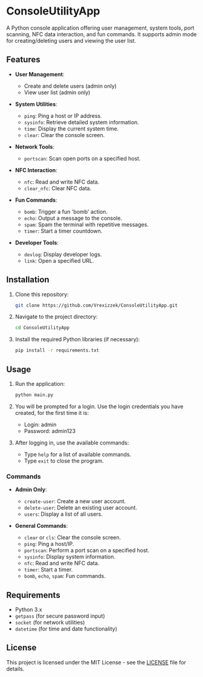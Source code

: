 # ConsoleUtilityApp

A Python console application offering user management, system tools, port scanning, NFC data interaction, and fun commands. It supports admin mode for creating/deleting users and viewing the user list.

## Features

- **User Management**: 
  - Create and delete users (admin only)
  - View user list (admin only)
  
- **System Utilities**:
  - `ping`: Ping a host or IP address.
  - `sysinfo`: Retrieve detailed system information.
  - `time`: Display the current system time.
  - `clear`: Clear the console screen.
  
- **Network Tools**:
  - `portscan`: Scan open ports on a specified host.
  
- **NFC Interaction**:
  - `nfc`: Read and write NFC data.
  - `clear_nfc`: Clear NFC data.

- **Fun Commands**:
  - `bomb`: Trigger a fun 'bomb' action.
  - `echo`: Output a message to the console.
  - `spam`: Spam the terminal with repetitive messages.
  - `timer`: Start a timer countdown.

- **Developer Tools**:
  - `devlog`: Display developer logs.
  - `link`: Open a specified URL.

## Installation

1. Clone this repository:
   ```bash
   git clone https://github.com/Vrexizzek/ConsoleUtilityApp.git
   ```

2. Navigate to the project directory:
   ```bash
   cd ConsoleUtilityApp
   ```

3. Install the required Python libraries (if necessary):
   ```bash
   pip install -r requirements.txt
   ```

## Usage

1. Run the application:
   ```bash
   python main.py
   ```

2. You will be prompted for a login. Use the login credentials you have created, for the first time it is:
   - Login: admin
   - Password: admin123

3. After logging in, use the available commands:
   - Type `help` for a list of available commands.
   - Type `exit` to close the program.

### Commands

- **Admin Only**:
  - `create-user`: Create a new user account.
  - `delete-user`: Delete an existing user account.
  - `users`: Display a list of all users.

- **General Commands**:
  - `clear` or `cls`: Clear the console screen.
  - `ping`: Ping a host/IP.
  - `portscan`: Perform a port scan on a specified host.
  - `sysinfo`: Display system information.
  - `nfc`: Read and write NFC data.
  - `timer`: Start a timer.
  - `bomb`, `echo`, `spam`: Fun commands.

## Requirements

- Python 3.x
- `getpass` (for secure password input)
- `socket` (for network utilities)
- `datetime` (for time and date functionality)

## License

This project is licensed under the MIT License - see the [LICENSE](LICENSE) file for details.
